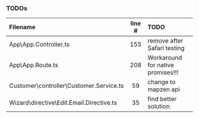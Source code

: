 ### TODOs
| Filename | line # | TODO
|:------|:------:|:------
| App\App.Controller.ts | 155 | remove after Safari testing
| App\App.Route.ts | 208 | Workaround for native promises!!!
| Customer\controller\Customer.Service.ts | 59 | change to mapzen api
| Wizard\directive\Edit.Email.Directive.ts | 35 | find better solution